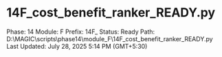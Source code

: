# 14F_cost_benefit_ranker_READY.py

Phase: 14
Module: F
Prefix: 14F_
Status: Ready
Path: D:\MAGIC\scripts\phase14\module_F\14F_cost_benefit_ranker_READY.py
Last Updated: July 28, 2025 5:14 PM (GMT+5:30)
